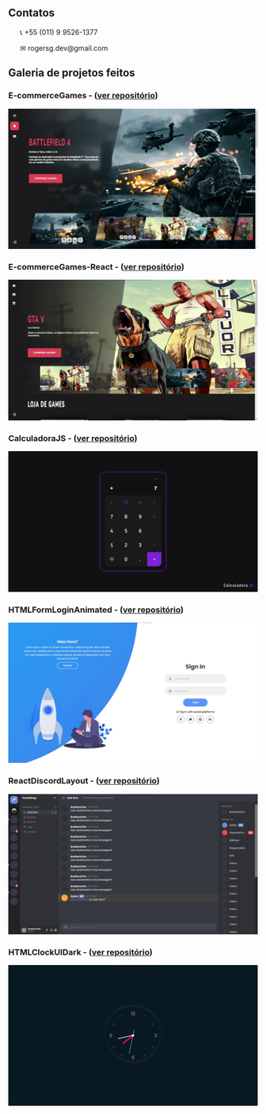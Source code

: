 ## Contatos

  <ul>
    <p>📞 +55 (011) 9 9526-1377</p>
    <p>✉ rogersg.dev@gmail.com</p>
  </ul>

## Galeria de projetos feitos

### E-commerceGames - (<a href="https://github.com/RogerSGomes/E-commerceGames">ver repositório</a>)

<img src="./github/galeria1.jpg" />

### E-commerceGames-React - (<a href="https://github.com/RogerSGomes/E-commerceGames-React">ver repositório</a>)

<img src="./github/galeria2.jpg" />

### CalculadoraJS - (<a href="https://github.com/RogerSGomes/CalculadoraJS">ver repositório</a>)

<img src="./github/galeria3.jpg" />

### HTMLFormLoginAnimated - (<a href="https://github.com/RogerSGomes/HTMLFormLoginAnimated">ver repositório</a>)

<img src="./github/galeria4.jpg" />

### ReactDiscordLayout - (<a href="https://github.com/RogerSGomes/ReactDiscordLayout">ver repositório</a>)

<img src="./github/galeria5.jpg" />

### HTMLClockUIDark - (<a href="https://github.com/RogerSGomes/HTMLClockUIDark">ver repositório</a>)

<img src="./github/galeria6.jpg" />
